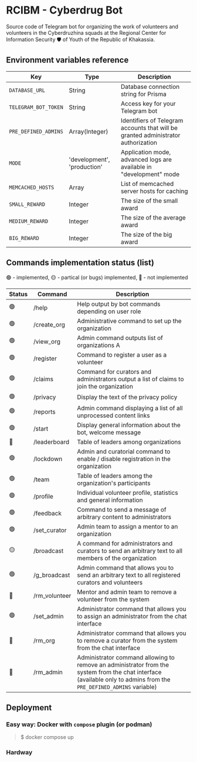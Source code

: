 # RCIBM - Cyberdrug Bot

Source code of Telegram bot for organizing the work of volunteers and volunteers in the Cyberdruzhina squads at the Regional Center for Information Security 🛡️ of Youth of the Republic of Khakassia.

## Environment variables reference

| Key                  | Type                        | Description                                                                       |
| -------------------- | --------------------------- | --------------------------------------------------------------------------------- |
| `DATABASE_URL`       | String                      | Database connection string for Prisma                                             |
| `TELEGRAM_BOT_TOKEN` | String                      | Access key for your Telegram bot                                                  |
| `PRE_DEFINED_ADMINS` | Array(Integer)              | Identifiers of Telegram accounts that will be granted administrator authorization |
| `MODE`               | 'development', 'production' | Application mode, advanced logs are available in "development" mode               |
| `MEMCACHED_HOSTS`    | Array<String>               | List of memcached server hosts for caching                                        |
| `SMALL_REWARD`       | Integer                     | The size of the small award                                                       |
| `MEDIUM_REWARD`      | Integer                     | The size of the average award                                                     |
| `BIG_REWARD`         | Integer                     | The size of the big award                                                         |

## Commands implementation status (list)

🟢 - implemented, 🟡 - partical (or bugs) implemented, 🔴 - not implemented

| Status | Command       | Description                                                                                                                                                         |
| ------ | ------------- | ------------------------------------------------------------------------------------------------------------------------------------------------------------------- |
| 🟢      | /help         | Help output by bot commands depending on user role                                                                                                                  |
| 🟢      | /create_org   | Administrative command to set up the organization                                                                                                                   |
| 🟢      | /view_org     | Admin command outputs list of organizations А                                                                                                                       |
| 🟢      | /register     | Command to register a user as a volunteer                                                                                                                           |
| 🟢      | /claims       | Command for curators and administrators output a list of claims to join the organization                                                                            |
| 🟢      | /privacy      | Display the text of the privacy policy                                                                                                                              |
| 🟢      | /reports      | Admin command displaying a list of all unprocessed content links                                                                                                    |
| 🟢      | /start        | Display general information about the bot, welcome message                                                                                                          |
| 🔴      | /leaderboard  | Table of leaders among organizations                                                                                                                                |
| 🟢      | /lockdown     | Admin and curatorial command to enable / disable registration in the organization                                                                                   |
| 🟢      | /team         | Table of leaders among the organization's participants                                                                                                              |
| 🟢      | /profile      | Individual volunteer profile, statistics and general information                                                                                                    |
| 🟢      | /feedback     | Command to send a message of arbitrary content to administrators                                                                                                    |
| 🟢      | /set_curator  | Admin team to assign a mentor to an organization                                                                                                                    |
| 🟡      | /broadcast    | A command for administrators and curators to send an arbitrary text to all members of the organization                                                              |
| 🟢      | /g_broadcast  | Admin command that allows you to send an arbitrary text to all registered curators and volunteers                                                                   |
| 🔴      | /rm_volunteer | Mentor and admin team to remove a volunteer from the system                                                                                                         |
| 🟢      | /set_admin    | Administrator command that allows you to assign an administrator from the chat interface                                                                            |
| 🔴      | /rm_org       | Administrator command that allows you to remove a curator from the system from the chat interface                                                                   |
| 🔴      | /rm_admin     | Administrator command allowing to remove an administrator from the system from the chat interface (available only to admins from the `PRE_DEFINED_ADMINS` variable) |

## Deployment

### Easy way: Docker with `compose` plugin (or podman)

> $ docker compose up

### Hardway
